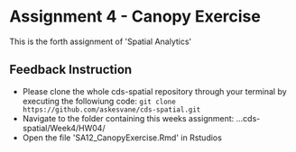 # Assignment 4 - Canopy Exercise

This is the forth assignment of 'Spatial Analytics'

## Feedback Instruction

- Please clone the whole cds-spatial repository through your terminal by executing the followiung code: ```git clone https://github.com/askesvane/cds-spatial.git```
- Navigate to the folder containing this weeks assignment: ...cds-spatial/Week4/HW04/
- Open the file 'SA12_CanopyExercise.Rmd' in Rstudios
